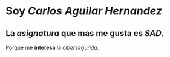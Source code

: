  # Soy ***Carlos** Aguilar Hernandez*

 ## La *asignatura* que **mas me gusta** es ***SAD***.

  Porque me **interesa** la *cibersegurida*.